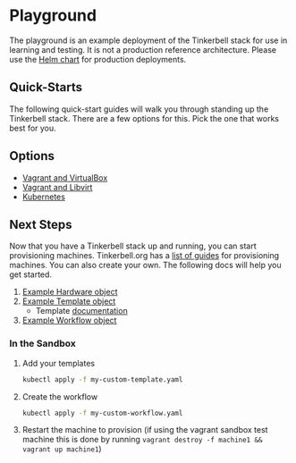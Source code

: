 # Playground

The playground is an example deployment of the Tinkerbell stack for use in learning and testing. It is not a production reference architecture.
Please use the [Helm chart](https://github.com/tinkerbell/charts) for production deployments.

## Quick-Starts

The following quick-start guides will walk you through standing up the Tinkerbell stack.
There are a few options for this.
Pick the one that works best for you.

## Options

- [Vagrant and VirtualBox](docs/quickstarts/VAGRANTVBOX.md)
- [Vagrant and Libvirt](docs/quickstarts/VAGRANTLVIRT.md)
- [Kubernetes](docs/quickstarts/KUBERNETES.md)

## Next Steps

Now that you have a Tinkerbell stack up and running, you can start provisioning machines.
Tinkerbell.org has a [list of guides](https://docs.tinkerbell.org/deploying-operating-systems/the-deployment/) for provisioning machines.
You can also create your own.
The following docs will help you get started.

1. [Example Hardware object](https://github.com/tinkerbell/tink/tree/main/config/crd/examples/hardware.yaml)
2. [Example Template object](https://github.com/tinkerbell/tink/tree/main/config/crd/examples/template.yaml)
   - Template [documentation](https://docs.tinkerbell.org/templates/)
3. [Example Workflow object](https://github.com/tinkerbell/tink/tree/main/config/crd/examples/workflow.yaml)

### In the Sandbox

1. Add your templates

   ```bash
   kubectl apply -f my-custom-template.yaml
   ```

2. Create the workflow

   ```bash
   kubectl apply -f my-custom-workflow.yaml
   ```

3. Restart the machine to provision (if using the vagrant sandbox test machine this is done by running `vagrant destroy -f machine1 && vagrant up machine1`)
